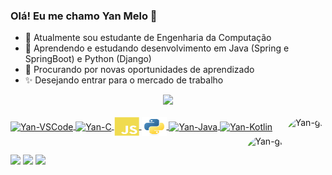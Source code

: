 ### Olá! Eu me chamo Yan Melo 👋

- 🔭 Atualmente sou estudante de Engenharia da Computação
- 🌱 Aprendendo e estudando desenvolvimento em Java (Spring e SpringBoot) e Python (Django)
- 🤔 Procurando por novas oportunidades de aprendizado
- ✨ Desejando entrar para o mercado de trabalho

<div align="center">
  <a href="https://github.com/YandeMelo">
  <img height="180em" src="https://github-readme-stats.vercel.app/api?username=YandeMelo&show_icons=true&theme=outrun&include_all_commits=true&count_private=true"/>
</div>
  <div style="display: inline_block"><br>
    <img align="center" alt="Yan-VSCode" height="30" width="40" src="https://cdn.jsdelivr.net/gh/devicons/devicon/icons/vscode/vscode-original.svg">
    <img align="center" alt="Yan-C" height="30" width="40" src="https://cdn.jsdelivr.net/gh/devicons/devicon/icons/c/c-original.svg">
    <img align="center" alt="Yan-Js" height="30" width="40" src="https://raw.githubusercontent.com/devicons/devicon/master/icons/javascript/javascript-plain.svg">
    <img align="center" alt="Yan-Python" height="30" width="40" src="https://raw.githubusercontent.com/devicons/devicon/master/icons/python/python-original.svg">
    <img align="center" alt="Yan-Java" height="30" width="40" src="https://cdn.jsdelivr.net/gh/devicons/devicon/icons/java/java-original.svg">
    <img align="center" alt="Yan-Kotlin" height="30" width="50" src="https://cdn.jsdelivr.net/gh/devicons/devicon/icons/kotlin/kotlin-original.svg">
    <img align="right" alt="Yan-gif" height="100" style="border-radius:50px;" src="https://cdn.discordapp.com/attachments/931984117652946988/931984156492197918/d47babc4a6066749430a4a4e3abfd8b4.gif">
    <img align="right" alt="Yan-gif" height="60" style="border-radius:50px;" 
         src="https://cdn.discordapp.com/attachments/931984117652946988/931984946967494666/hi-hello.gif">
</div>
  
  ##
 
<div> 
  <a href="https://instagram.com/yan_melo" target="_blank"><img src="https://img.shields.io/badge/-Instagram-%23E4405F?style=for-the-badge&logo=instagram&logoColor=white" target="_blank"></a>
  <a href = "mailto:ymm@ecomp.poli.br"><img src="https://img.shields.io/badge/-Gmail-%23333?style=for-the-badge&logo=gmail&logoColor=white" target="_blank"></a>
  <a href="https://www.linkedin.com/in/yandemelo/" target="_blank"><img src="https://img.shields.io/badge/-LinkedIn-%230077B5?style=for-the-badge&logo=linkedin&logoColor=white" target="_blank"></a> 
    
</div>
